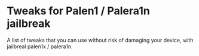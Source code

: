 # Tweaks for Palen1 / Palera1n jailbreak
A list of tweaks that you can use without risk of damaging your device, with jailbreal palen1x / palera1n.
